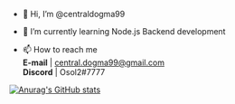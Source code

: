 - 👋 Hi, I’m @centraldogma99

- 🌱 I’m currently learning 
Node.js Backend development

- 📫 How to reach me   
**E-mail**  | central.dogma99@gmail.com  
**Discord** | Osol2#7777                

[![Anurag's GitHub stats](https://github-readme-stats.vercel.app/api?username=centraldogma99)](https://github.com/anuraghazra/github-readme-stats)

<!---
centraldogma99/centraldogma99 is a ✨ special ✨ repository because its `README.md` (this file) appears on your GitHub profile.
You can click the Preview link to take a look at your changes.
--->
